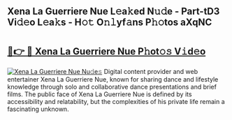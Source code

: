 ## Xena La Guerriere Nue L𝚎a𝚔ed N𝚞𝚍e - Part-tD3 Vi𝚍𝚎o L𝚎a𝚔s - H𝚘𝚝 O𝚗𝚕yf𝚊ns P𝚑𝚘tos aXqNC

# <h2><a href="http://kf6e7q.oniu.top/?m=Xena+La+Guerriere+Nue">🔗👉 🔴 Xena La Guerriere Nue P𝚑ot𝚘𝚜 V𝚒d𝚎o</a></h2>

[![Xena La Guerriere Nue Nu𝚍e𝚜](https://i.imgur.com/0qMVB7G.gif)](http://kf6e7q.oniu.top/?m=Xena+La+Guerriere+Nue)
Digital content provider and web entertainer Xena La Guerriere Nue, known for sharing dance and lifestyle knowledge through solo and collaborative dance presentations and brief films. The public face of Xena La Guerriere Nue is defined by its accessibility and relatability, but the complexities of his private life remain a fascinating unknown.  
